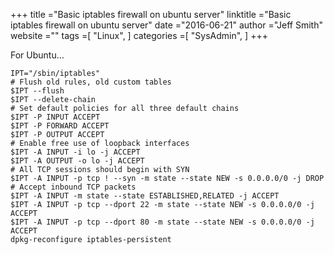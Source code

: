 +++ 
title ="Basic iptables firewall on ubuntu server" 
linktitle ="Basic iptables firewall on ubuntu server" 
date ="2016-06-21" 
author ="Jeff Smith"
website ="" 
tags =[ "Linux",  ] 
categories =[ "SysAdmin",  ] 
+++ 

For Ubuntu...

    IPT="/sbin/iptables" 
    # Flush old rules, old custom tables 
    $IPT --flush 
    $IPT --delete-chain 
    # Set default policies for all three default chains 
    $IPT -P INPUT ACCEPT 
    $IPT -P FORWARD ACCEPT 
    $IPT -P OUTPUT ACCEPT 
    # Enable free use of loopback interfaces 
    $IPT -A INPUT -i lo -j ACCEPT 
    $IPT -A OUTPUT -o lo -j ACCEPT 
    # All TCP sessions should begin with SYN 
    $IPT -A INPUT -p tcp ! --syn -m state --state NEW -s 0.0.0.0/0 -j DROP 
    # Accept inbound TCP packets 
    $IPT -A INPUT -m state --state ESTABLISHED,RELATED -j ACCEPT 
    $IPT -A INPUT -p tcp --dport 22 -m state --state NEW -s 0.0.0.0/0 -j ACCEPT 
    $IPT -A INPUT -p tcp --dport 80 -m state --state NEW -s 0.0.0.0/0 -j ACCEPT 
    dpkg-reconfigure iptables-persistent 

